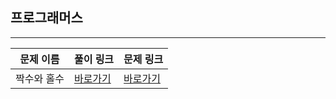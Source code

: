 ## 프로그래머스
---

문제 이름|풀이 링크|문제 링크|
------|---|---|
짝수와 홀수|[바로가기](https://github.com/HyungJun-Yoo/programmers/Lv1/짝수와-홀수.js)|[바로가기](https://school.programmers.co.kr/learn/courses/30/lessons/12937?language=javascript)|
